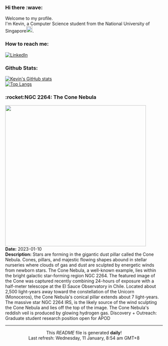 <h3>Hi there :wave:</h3>

Welcome to my profile.   
I'm Kevin, a Computer Science student from the National University of Singapore<img src="https://img.icons8.com/color/96/000000/singapore-circular.png" width="20px"/>.</p>

<h3>How to reach me: </h3>
<a href="https://www.linkedin.com/in/kevin-foong/"><img alt="LinkedIn" src="https://img.shields.io/badge/linkedin-%230077B5.svg?&style=for-the-badge&logo=linkedin&logoColor=white" /></a> 

<h3>Github Stats: </h3> 

[![Kevin's GitHub stats](https://github-readme-stats.vercel.app/api?username=kevin9foong&theme=tokyonight)](https://github.com/anuraghazra/github-readme-stats) <br/>
[![Top Langs](https://github-readme-stats.vercel.app/api/top-langs/?username=kevin9foong&layout=compact&theme=tokyonight)](https://github.com/anuraghazra/github-readme-stats)

<h3>:rocket:NGC 2264: The Cone Nebula</h3> 
<img width="450" src="https:&#x2F;&#x2F;apod.nasa.gov&#x2F;apod&#x2F;image&#x2F;2301&#x2F;ConeNebula_Dieterich_1370.jpg" /><br/>
<b>Date:</b> 2023-01-10<br/>
<b>Description:</b> Stars are forming in the gigantic dust pillar called the Cone Nebula. Cones, pillars, and majestic flowing shapes abound in stellar nurseries where clouds of gas and dust are sculpted by energetic winds from newborn stars. The Cone Nebula, a well-known example, lies within the bright galactic star-forming region NGC 2264. The featured image of the Cone was captured recently combining 24-hours of exposure with a half-meter telescope at the El Sauce Observatory in Chile. Located about 2,500 light-years away toward the constellation of the Unicorn (Monoceros), the Cone Nebula&#39;s conical pillar extends about 7 light-years. The massive star NGC 2264 IRS, is the likely source of the wind sculpting the Cone Nebula and lies off the top of the image.  The Cone Nebula&#39;s reddish veil is produced by glowing hydrogen gas.    Discovery + Outreach: Graduate student research position open for APOD<br/>

------------
<p align="center">This <i>README</i> file is generated <b>daily</b>!</br>
Last refresh: Wednesday, 11 January, 8:54 am GMT+8<br />